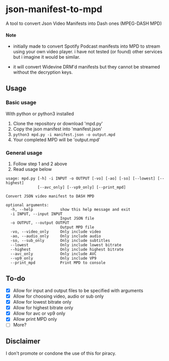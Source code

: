# json-manifest-to-mpd
A tool to convert Json Video Manifests into Dash ones (MPEG-DASH MPD)


#### Note
- initially made to convert Spotify Podcast manifests into MPD to stream using your own video player. i have not tested (or found) other services but i imagine it would be similar.

- it will convert Widevine DRM'd manifests but they cannot be streamed without the decryption keys.

## Usage
### Basic usage
With python or python3 installed
1. Clone the repository or download 'mpd.py'
2. Copy the json manifest into 'manifest.json'
3. `python3 mpd.py -i manifest.json -o output.mpd`
4. Your completed MPD will be 'output.mpd'

### General usage
1. Follow step 1 and 2 above
2. Read usage below
```
usage: mpd.py [-h] -i INPUT -o OUTPUT [-vo] [-ao] [-so] [--lowest] [--highest]
              [--avc_only] [--vp9_only] [--print_mpd]

Convert JSON video manifest to DASH MPD

optional arguments:
  -h, --help            show this help message and exit
  -i INPUT, --input INPUT
                        Input JSON file
  -o OUTPUT, --output OUTPUT
                        Output MPD file
  -vo, --video_only     Only include video
  -ao, --audio_only     Only include audio
  -so, --sub_only       Only include subtitles
  --lowest              Only include lowest bitrate
  --highest             Only include highest bitrate
  --avc_only            Only include AVC
  --vp9_only            Only include VP9
  --print_mpd           Print MPD to console
```

## To-do
- [x] Allow for input and output files to be specified with arguments
- [x] Allow for choosing video, audio or sub only
- [x] Allow for lowest bitrate only
- [x] Allow for highest bitrate only
- [x] Allow for avc or vp9 only
- [x] Allow print MPD only
- [ ] More?

## Disclaimer
I don't promote or condone the use of this for piracy.